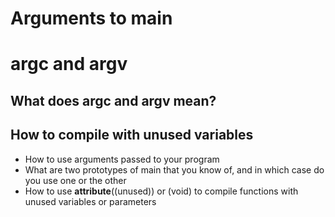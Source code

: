 # Arguments to main
# argc and argv
## What does argc and argv mean?
## How to compile with unused variables

* How to use arguments passed to your program
* What are two prototypes of main that you know of, and in which case do you use one or the other
* How to use __attribute__((unused)) or (void) to compile functions with unused variables or parameters